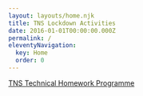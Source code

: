 ```yaml
---
layout: layouts/home.njk
title: TNS Lockdown Activities
date: 2016-01-01T00:00:00.000Z
permalink: /
eleventyNavigation:
  key: Home
  order: 0
---
```


<a href="https://res.cloudinary.com/jenko/image/upload/v1584980967/tns-lockdown-activities/TNS_Technical_Homework_Programme_kx5kzz.pdf">TNS Technical Homework Programme</a>
